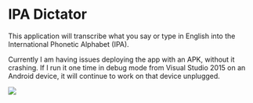 IPA Dictator
==================

This application will transcribe what you say or type in English into the International Phonetic Alphabet (IPA).

Currently I am having issues deploying the app with an APK, without it crashing.  If I run it one time in debug mode from Visual Studio 2015 on an Android device, it will continue to work on that device unplugged.

![](Screenshots/SpeechToText.png)
